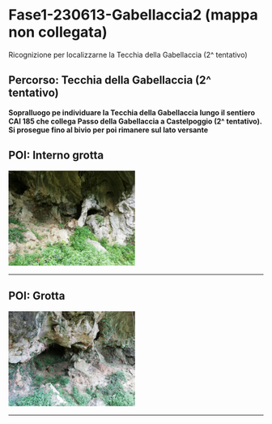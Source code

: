 # Fase1-230613-Gabellaccia2 (mappa non collegata)
Ricognizione per localizzarne la Tecchia della Gabellaccia (2^ tentativo)
## Percorso: Tecchia della Gabellaccia (2^ tentativo)
**Sopralluogo pe individuare la Tecchia della Gabellaccia lungo il sentiero CAI 185 che collega Passo della Gabellaccia a Castelpoggio (2^ tentativo). Si prosegue fino al bivio per poi rimanere sul lato versante**
## POI: Interno grotta
[<img src='/vignettes/cf2e9de7-938e-40a1-8ba8-506d6f827592.jpg' width='250'/>](/vignettes/cf2e9de7-938e-40a1-8ba8-506d6f827592.jpg) 

****
## POI: Grotta
[<img src='/vignettes/a79ec6fc-eb15-4046-9388-e50a1cb6c04a.jpg' width='250'/>](/vignettes/a79ec6fc-eb15-4046-9388-e50a1cb6c04a.jpg) 

****
